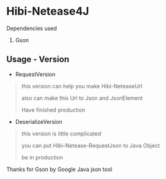 # Hibi-Netease4J
Dependencies used
1. Gson

## Usage - Version
- RequestVersion
> this version can help you make Hibi-NeteaseUrl
> 
> also can make this Url to Json and JsonElement
> 
> Have finished production
- DeserializeVersion
> this version is little complicated
> 
> you can put Hibi-Netease-RequestJson to Java Object
> 
> be in production

Thanks for Gson by Google Java json tool
